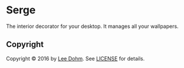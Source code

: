 # Serge

The interior decorator for your desktop. It manages all your wallpapers.

## Copyright

Copyright &copy; 2016 by [Lee Dohm](http://www.lee-dohm.com). See [LICENSE](https://raw.githubusercontent.com/lee-dohm/serge/master/LICENSE.md) for details.
